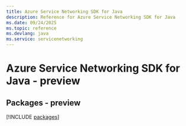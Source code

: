 ```yaml
---
title: Azure Service Networking SDK for Java
description: Reference for Azure Service Networking SDK for Java
ms.date: 09/24/2025
ms.topic: reference
ms.devlang: java
ms.service: servicenetworking
---
```

# Azure Service Networking SDK for Java - preview
## Packages - preview
[!INCLUDE [packages](service-networking-index.md)]